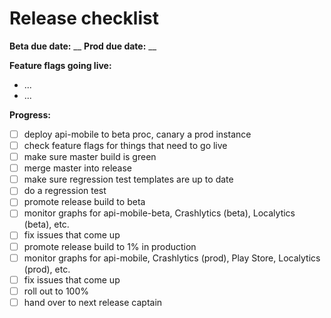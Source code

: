 # Release checklist

**Beta due date:** __
**Prod due date:** __

**Feature flags going live:**

- ...
- ...

**Progress:**

- [ ] deploy api-mobile to beta proc, canary a prod instance
- [ ] check feature flags for things that need to go live
- [ ] make sure master build is green
- [ ] merge master into release
- [ ] make sure regression test templates are up to date
- [ ] do a regression test
- [ ] promote release build to beta
- [ ] monitor graphs for api-mobile-beta, Crashlytics (beta), Localytics (beta), etc.
- [ ] fix issues that come up
- [ ] promote release build to 1% in production
- [ ] monitor graphs for api-mobile, Crashlytics (prod), Play Store, Localytics (prod), etc.
- [ ] fix issues that come up
- [ ] roll out to 100%
- [ ] hand over to next release captain

